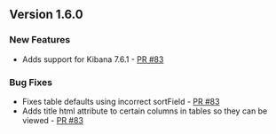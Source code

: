 ## Version 1.6.0

### New Features

* Adds support for Kibana 7.6.1 - [PR #83](https://github.com/opendistro-for-elasticsearch/index-management-kibana-plugin/pull/83)

### Bug Fixes

* Fixes table defaults using incorrect sortField - [PR #83](https://github.com/opendistro-for-elasticsearch/index-management-kibana-plugin/pull/83)
* Adds title html attribute to certain columns in tables so they can be viewed - [PR #83](https://github.com/opendistro-for-elasticsearch/index-management-kibana-plugin/pull/83)
